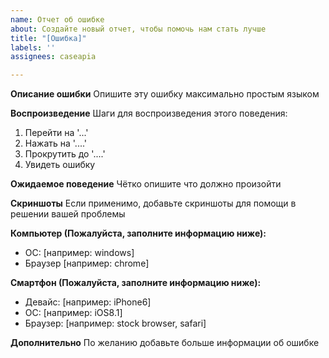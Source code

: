 ```yaml
---
name: Отчет об ошибке
about: Создайте новый отчет, чтобы помочь нам стать лучше
title: "[Ошибка]"
labels: ''
assignees: caseapia

---
```


**Описание ошибки**
Опишите эту ошибку максимально простым языком

**Воспроизведение**
Шаги для воспроизведения этого поведения:
1. Перейти на '...'
2. Нажать на '....'
3. Прокрутить до '....'
4. Увидеть ошибку

**Ожидаемое поведение**
Чётко опишите что должно произойти

**Скриншоты**
Если применимо, добавьте скриншоты для помощи в решении вашей проблемы

**Компьютер (Пожалуйста, заполните информацию ниже):**
 - ОС: [например: windows]
 - Браузер [например: chrome]

**Смартфон (Пожалуйста, заполните информацию ниже):**
 - Девайс: [например: iPhone6]
 - ОС: [например: iOS8.1]
 - Браузер: [например: stock browser, safari]

**Дополнительно**
По желанию добавьте больше информации об ошибке

